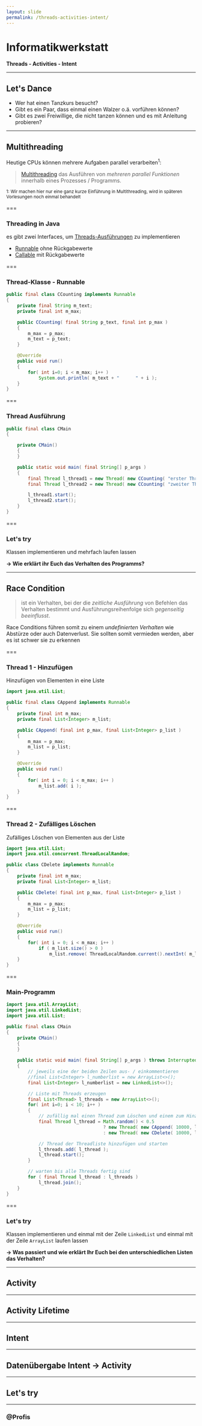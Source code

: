 ```yaml
---
layout: slide
permalink: /threads-activities-intent/
---
```


# Informatikwerkstatt
__Threads - Activities - Intent__

---

## Let's Dance

* Wer hat einen Tanzkurs besucht?
* Gibt es ein Paar, dass einmal einen Walzer o.ä. vorführen können?
* Gibt es zwei Freiwillige, die nicht tanzen können und es mit Anleitung probieren?

--- 

## Multithreading

Heutige CPUs können mehrere Aufgaben parallel verarbeiten<sup>1</sup>:

> [Multithreading](https://de.wikipedia.org/wiki/Multithreading) das Ausführen von _mehreren parallel Funktionen_ innerhalb eines Prozesses / Programms.

<small>1: Wir machen hier nur eine ganz kurze Einführung in Multithreading, wird in späteren Vorlesungen noch einmal behandelt</small>

===

### Threading in Java

es gibt zwei Interfaces, um [Threads-Ausführungen](https://www.baeldung.com/java-runnable-callable) zu implementieren
	
* [Runnable](https://docs.oracle.com/javase/10/docs/api/java/lang/Runnable.html) ohne Rückgabewerte
* [Callable](https://docs.oracle.com/javase/10/docs/api/java/util/concurrent/Callable.html) mit Rückgabewerte

===

### Thread-Klasse - Runnable

```java
public final class CCounting implements Runnable
{
    private final String m_text;
    private final int m_max;

    public CCounting( final String p_text, final int p_max )
    {
        m_max = p_max;
        m_text = p_text;
    }

    @Override
    public void run()
    {
        for( int i=0; i < m_max; i++ )
            System.out.println( m_text + "      " + i );
    }
}
```

===

### Thread Ausführung

```java
public final class CMain
{

    private CMain()
    {
    }

    public static void main( final String[] p_args )
    {
        final Thread l_thread1 = new Thread( new CCounting( "erster Thread", 10 ) );
        final Thread l_thread2 = new Thread( new CCounting( "zweiter Thread", 10 ) );

        l_thread1.start();
        l_thread2.start();
    }
}
```

===

### Let's try

Klassen implementieren und mehrfach laufen lassen 

__&rarr; Wie erklärt ihr Euch das Verhalten des Programms?__

---

## Race Condition

> ist ein Verhalten, bei der die _zeitliche Ausführung_ von Befehlen das Verhalten bestimmt und Ausführungsreihenfolge sich _gegenseitig beeinflusst_.

Race Conditions führen somit zu einem _undefinierten Verhalten_ wie Abstürze oder auch Datenverlust. Sie sollten somit vermieden werden, aber es ist schwer sie zu erkennen

===

### Thread 1 - Hinzufügen

Hinzufügen von Elementen in eine Liste

```java
import java.util.List;

public final class CAppend implements Runnable
{
    private final int m_max;
    private final List<Integer> m_list;

    public CAppend( final int p_max, final List<Integer> p_list )
    {
        m_max = p_max;
        m_list = p_list;
    }

    @Override
    public void run()
    {
        for( int i = 0; i < m_max; i++ )
            m_list.add( i );
    }
}
```

===

### Thread 2 - Zufälliges Löschen

Zufälliges Löschen von Elementen aus der Liste

```java
import java.util.List;
import java.util.concurrent.ThreadLocalRandom;

public class CDelete implements Runnable
{
    private final int m_max;
    private final List<Integer> m_list;

    public CDelete( final int p_max, final List<Integer> p_list )
    {
        m_max = p_max;
        m_list = p_list;
    }

    @Override
    public void run()
    {
        for( int i = 0; i < m_max; i++ )
            if ( m_list.size() > 0 )
                m_list.remove( ThreadLocalRandom.current().nextInt( m_list.size() ) );
    }
}
```

===

### Main-Programm

```java
import java.util.ArrayList;
import java.util.LinkedList;
import java.util.List;

public final class CMain
{
    private CMain()
    {
    }
    
    public static void main( final String[] p_args ) throws InterruptedException
    {
        // jeweils eine der beiden Zeilen aus- / einkommentieren
        //final List<Integer> l_numberlist = new ArrayList<>();
        final List<Integer> l_numberlist = new LinkedList<>();

        // Liste mit Threads erzeugen
        final List<Thread> l_threads = new ArrayList<>();
        for( int i=0; i < 10; i++ )
        {
            // zufällig mal einen Thread zum Löschen und einem zum Hinzufügen erzeugen
            final Thread l_thread = Math.random() < 0.5
                                    ? new Thread( new CAppend( 10000, l_numberlist ) )
                                    : new Thread( new CDelete( 10000, l_numberlist ) );

            // Thread der Threadliste hinzufügen und starten
            l_threads.add( l_thread );
            l_thread.start();
        }

        // warten bis alle Threads fertig sind
        for ( final Thread l_thread : l_threads )
            l_thread.join();
    }
}
```

===

### Let's try

Klassen implementieren und einmal mit der Zeile ```LinkedList``` und einmal mit der Zeile ```ArrayList``` laufen lassen 

__&rarr; Was passiert und wie erklärt Ihr Euch bei den unterschiedlichen Listen das Verhalten?__

---

## Activity

---

## Activity Lifetime

---

## Intent

---

## Datenübergabe Intent &rarr; Activity

---

## Let's try

---

### @Profis

<!-- https://developer.android.com/training/best-background -->
